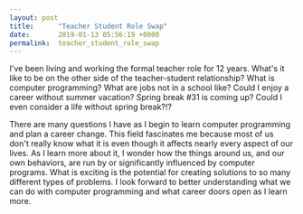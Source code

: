 ```yaml
---
layout: post
title:      "Teacher Student Role Swap"
date:       2019-01-13 05:56:19 +0000
permalink:  teacher_student_role_swap
---
```



I've been living and working the formal teacher role for 12 years.  What's it like to be on the other side of the teacher-student relationship?  What is computer programming?  What are jobs not in a school like? Could I enjoy a career without summer vacation?  Spring break #31 is coming up? Could I even consider a life without spring break?!?

There are many questions I have as I begin to learn computer programming and plan a career change.  This field fascinates me because most of us don't really know what it is even though it affects nearly every aspect of our lives.  As I learn more about it, I wonder how the things around us, and our own behaviors, are run by or significantly influenced by computer programs.  What is exciting is the potential for creating solutions to so many different types of problems. I look forward to better understanding what we can do with computer programming and what career doors open as I learn more.


